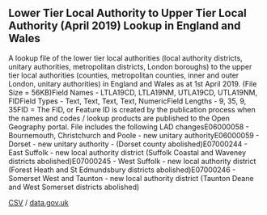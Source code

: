 ## Lower Tier Local Authority to Upper Tier Local Authority (April 2019) Lookup in England and Wales

A lookup file of the lower tier local authorities (local authority districts, unitary authorities, metropolitan districts, London boroughs) to the upper tier local authorities (counties, metropolitan counties, inner and outer London, unitary authorities) in England and Wales as at 1st April 2019. (File Size = 56KB)Field Names - LTLA19CD, LTLA19NM, UTLA19CD, UTLA19NM, FIDField Types - Text, Text, Text, Text, NumericField Lengths - 9, 35, 9, 35FID = The FID, or Feature ID is
created by the publication process when the names and codes / lookup products
are published to the Open Geography portal. File includes the
following LAD changesE06000058 - Bournemouth, Christchurch and Poole - new
unitary authorityE06000059 - Dorset - new unitary authority - (Dorset county
abolished)E07000244 - East Suffolk - new local authority district (Suffolk
Coastal and Waveney districts abolished)E07000245 - West Suffolk - new local
authority district (Forest Heath and St Edmundsbury districts
abolished)E07000246 - Somerset West and Taunton - new local authority district
(Taunton Deane and West Somerset districts abolished)

[CSV](csv/177.csv) / [data.gov.uk](https://data.gov.uk/dataset/6ee49b1e-0f4d-4079-90f4-b626e36d2035/lower-tier-local-authority-to-upper-tier-local-authority-april-2019-lookup-in-england-and-wales)

